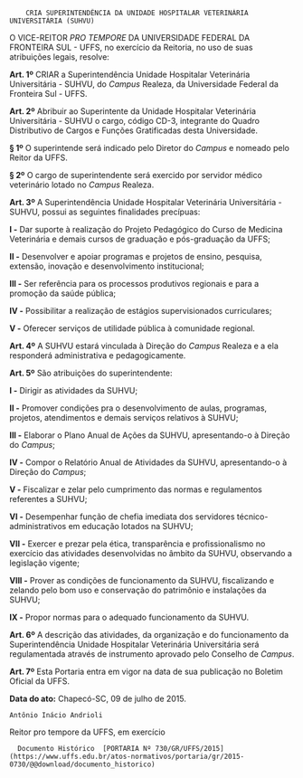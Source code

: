         CRIA SUPERINTENDÊNCIA DA UNIDADE HOSPITALAR VETERINÁRIA UNIVERSITÁRIA (SUHVU)  

O VICE-REITOR *PRO TEMPORE* DA UNIVERSIDADE FEDERAL DA FRONTEIRA SUL - UFFS, no exercício da Reitoria, no uso de suas atribuições legais, resolve:

 **Art. 1º** CRIAR a Superintendência Unidade Hospitalar Veterinária Universitária - SUHVU, do *Campus* Realeza, da Universidade Federal da Fronteira Sul - UFFS.

 **Art. 2º** Abribuir ao Superintente da Unidade Hospitalar Veterinária Universitária - SUHVU o cargo, código CD-3, integrante do Quadro Distributivo de Cargos e Funções Gratificadas desta Universidade.

 **§ 1º** O superintende será indicado pelo Diretor do *Campus* e nomeado pelo Reitor da UFFS.

 **§ 2º** O cargo de superintendente será exercido por servidor médico veterinário lotado no *Campus* Realeza.

 **Art. 3º** A Superintendência Unidade Hospitalar Veterinária Universitária - SUHVU, possui as seguintes finalidades precípuas:

 **I -** Dar suporte à realização do Projeto Pedagógico do Curso de Medicina Veterinária e demais cursos de graduação e pós-graduação da UFFS;

 **II -** Desenvolver e apoiar programas e projetos de ensino, pesquisa, extensão, inovação e desenvolvimento institucional;

 **III -** Ser referência para os processos produtivos regionais e para a promoção da saúde pública;

 **IV -** Possibilitar a realização de estágios supervisionados curriculares;

 **V -** Oferecer serviços de utilidade pública à comunidade regional.

 **Art. 4º** A SUHVU estará vinculada à Direção do *Campus* Realeza e a ela responderá administrativa e pedagogicamente.

 **Art. 5º** São atribuições do superintendente:

 **I -** Dirigir as atividades da SUHVU;

 **II -** Promover condições pra o desenvolvimento de aulas, programas, projetos, atendimentos e demais serviços relativos à SUHVU;

 **III -** Elaborar o Plano Anual de Ações da SUHVU, apresentando-o à Direção do *Campus*;

 **IV -** Compor o Relatório Anual de Atividades da SUHVU, apresentando-o à Direção do *Campus*;

 **V -** Fiscalizar e zelar pelo cumprimento das normas e regulamentos referentes a SUHVU;

 **VI -** Desempenhar função de chefia imediata dos servidores técnico-administrativos em educação lotados na SUHVU;

 **VII -** Exercer e prezar pela ética, transparência e profissionalismo no exercício das atividades desenvolvidas no âmbito da SUHVU, observando a legislação vigente;

 **VIII -** Prover as condições de funcionamento da SUHVU, fiscalizando e zelando pelo bom uso e conservação do patrimônio e instalações da SUHVU;

 **IX -** Propor normas para o adequado funcionamento da SUHVU.

 **Art. 6º** A descrição das atividades, da organização e do funcionamento da Superintendência Unidade Hospitalar Veterinária Universitária será regulamentada através de instrumento aprovado pelo Conselho de *Campus*.

 **Art. 7º** Esta Portaria entra em vigor na data de sua publicação no Boletim Oficial da UFFS.

  

   **Data do ato:** Chapecó-SC, 09 de julho de 2015.   
 

    Antônio Inácio Andrioli   
 Reitor pro tempore da UFFS, em exercício 

      Documento Histórico  [PORTARIA Nº 730/GR/UFFS/2015](https://www.uffs.edu.br/atos-normativos/portaria/gr/2015-0730/@@download/documento_historico)     
      